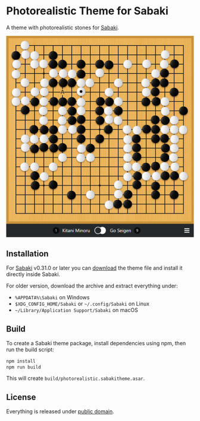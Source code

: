 # Photorealistic Theme for Sabaki

A theme with photorealistic stones for [Sabaki](http://sabaki.yichuanshen.de/).

![Screenshot](screenshot.png)

## Installation

For [Sabaki](http://sabaki.yichuanshen.de/) v0.31.0 or later you can [download](https://github.com/yishn/sabaki_photorealistic_theme/releases) the theme file and install it directly inside Sabaki.

For older version, download the archive and extract everything under:

* `%APPDATA%\Sabaki` on Windows
* `$XDG_CONFIG_HOME/Sabaki` or `~/.config/Sabaki` on Linux
* `~/Library/Application Support/Sabaki` on macOS

## Build

To create a Sabaki theme package, install dependencies using npm, then run the build script:

~~~
npm install
npm run build
~~~

This will create `build/photorealistic.sabakitheme.asar`.

## License

Everything is released under [public domain](http://creativecommons.org/publicdomain/zero/1.0/).
